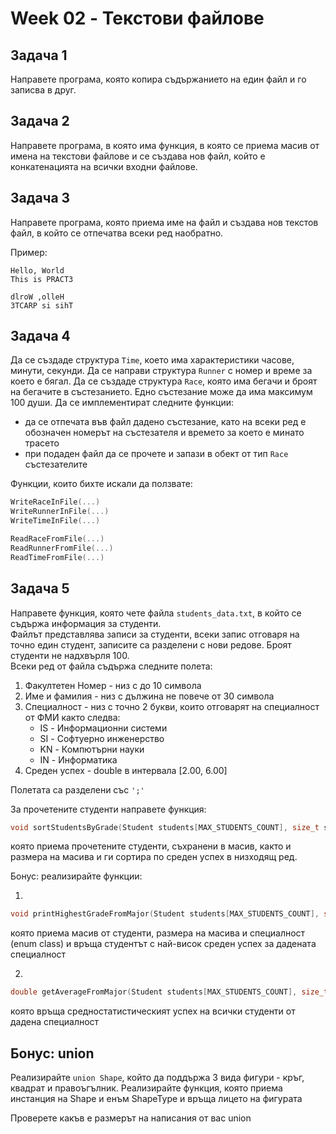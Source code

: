 # Week 02 - Текстови файлове


## Задача 1

Направете програма, която копира съдържанието на един файл и го записва в друг.

## Задача 2

Направете програма, в коятo има функция, в която се приема масив от имена на текстови файлове и се създава нов файл, който е конкатенацията на всички входни файлове.

## Задача 3

Направете програма, която приема име на файл и създава нов текстов файл, в който се отпечатва всеки ред наобратно.

Пример:<br>  


```
Hello, World
This is PRACT3
```
```
dlroW ,olleH
3TCARP si sihT
```

## Задача 4

Да се създаде структура `Time`, което има характеристики часове, минути, секунди. Да се направи структура `Runner` с номер и време за което е бягал. Да се създаде структура `Race`, която има бегачи и броят на бегачите в състезанието. Едно състезание може да има максимум 100 души. Да се имплементират следните функции:
 
 * да се отпечата във файл дадено състезание, като на всеки ред е обозначен номерът на състезателя и времето за което е минато трасето
 * при подаден файл да се прочете и запази в обект от тип `Race` състезателите

Функции, които бихте искали да ползвате:
```c++
WriteRaceInFile(...)
WriteRunnerInFile(...)
WriteTimeInFile(...)

ReadRaceFromFile(...)
ReadRunnerFromFile(...)
ReadTimeFromFile(...)
```


## Задача 5
Направете функция, която чете файла `students_data.txt`, в който се съдържа информация за студенти.<br> 
Файлът представлява записи за студенти, всеки запис отговаря на точно един студент, записите са разделени с нови редове. Броят студенти не надхвърля 100.<br> 
Всеки ред от файла съдържа следните полета:

1. Факултетен Номер - низ с до 10 символа
2. Име и фамилия - низ с дължина не повече от 30 символа
3. Специалност - низ с точно 2 букви, които отговарят на специалност от ФМИ както следва: 
    * IS - Информационни системи
    * SI - Софтуерно инженерство
	* KN - Компютърни науки
	* IN - Информатика
4. Среден успех - double в интервала [2.00, 6.00]

Полетата са разделени със `';'`

За прочетените студенти направете функция:

```c++
void sortStudentsByGrade(Student students[MAX_STUDENTS_COUNT], size_t size) {...}
```

която приема прочетените студенти, съхранени в масив, както и размера на масива и ги сортира по среден успех в низходящ ред.

Бонус: реализирайте функции:

1. 
```c++
void printHighestGradeFromMajor(Student students[MAX_STUDENTS_COUNT], size_t size, Major major) {...}
```
която приема масив от студенти, размера на масива и специалност (enum class) и връща студентът с най-висок среден успех за дадената специалност

2. 
```c++
double getAverageFromMajor(Student students[MAX_STUDENTS_COUNT], size_t size, Major major) {...}
```
която връща средностатистическият успех на всички студенти от дадена специалност

## Бонус: union

Реализирайте `union Shape`, който да поддържа 3 вида фигури - кръг, квадрат и правоъгълник. Реализирайте функция, която приема инстанция на Shape и енъм ShapeType и връща лицето на фигурата

Проверете какъв е размерът на написания от вас union
